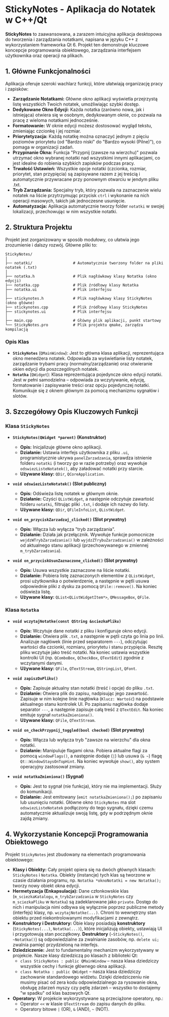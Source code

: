 # StickyNotes - Aplikacja do Notatek w C++/Qt

**StickyNotes** to zaawansowana, a zarazem intuicyjna aplikacja desktopowa do tworzenia i zarządzania notatkami, napisana w języku C++ z wykorzystaniem frameworka Qt 6. Projekt ten demonstruje kluczowe koncepcje programowania obiektowego, zarządzania interfejsem użytkownika oraz operacji na plikach.


## 1. Główne Funkcjonalności

Aplikacja oferuje szeroki wachlarz funkcji, które ułatwiają organizację pracy i zapisków:

* **Zarządzanie Notatkami:** Główne okno aplikacji wyświetla przejrzystą listę wszystkich Twoich notatek, umożliwiając szybki dostęp.
* **Dedykowane Okno Edycji:** Każda notatka (zarówno nowa, jak i istniejąca) otwiera się w osobnym, dedykowanym oknie, co pozwala na pracę z wieloma notatkami jednocześnie.
* **Formatowanie:** W oknie edycji możesz dostosować wygląd tekstu, zmieniając czcionkę i jej rozmiar.
* **Priorytetyzacja:** Każdą notatkę można oznaczyć jednym z pięciu poziomów priorytetu (od "Bardzo niski" do "Bardzo wysoki (Pilne)"), co pomaga w organizacji zadań.
* **Przypinanie Okna:** Funkcja "Przypnij (zawsze na wierzchu)" pozwala utrzymać okno wybranej notatki nad wszystkimi innymi aplikacjami, co jest idealne do robienia szybkich zapisków podczas pracy.
* **Trwałość Ustawień:** Wszystkie opcje notatki (czcionka, rozmiar, priorytet, stan przypięcia) są zapisywane razem z jej treścią i automatycznie przywracane przy ponownym otwarciu w jendym pliku .txt.
* **Tryb Zarządzania:** Specjalny tryb, który pozwala na zaznaczenie wielu notatek na liście przytrzymując przycisk ```ctrl``` i wykonanie na nich operacji masowych, takich jak jednoczesne usunięcie.
* **Automatyzacja:** Aplikacja automatycznie tworzy folder `notatki` w swojej lokalizacji, przechowując w nim wszystkie notatki.

## 2. Struktura Projektu

Projekt jest zorganizowany w sposób modułowy, co ułatwia jego zrozumienie i dalszy rozwój. Główne pliki to:
```
StickyNotes/
│
├── notatki/                  # Automatycznie tworzony folder na pliki notatek (.txt)
│
├── notatka.h                 # Plik nagłówkowy klasy Notatka (okno edycji)
├── notatka.cpp               # Plik źródłowy klasy Notatka
├── notatka.ui                # Plik interfejsu
│
├── stickynotes.h             # Plik nagłówkowy klasy StickyNotes (okno główne)
├── stickynotes.cpp           # Plik źródłowy klasy StickyNotes
├── stickynotes.ui            # Plik interfejsu
│
├── main.cpp                  # Główny plik aplikacji, punkt startowy
└── StickyNotes.pro           # Plik projektu qmake, zarządza kompilacją
```
### Opis Klas

* **`StickyNotes`** (`QMainWindow`): Jest to główna klasa aplikacji, reprezentująca okno menedżera notatek. Odpowiada za wyświetlanie listy notatek, zarządzanie trybami pracy (normalny/zarządzanie) oraz otwieranie okien edycji dla poszczególnych notatek.
* **`Notatka`** (`QWidget`): Klasa reprezentująca pojedyncze okno edycji notatki. Jest w pełni samodzielna – odpowiada za wczytywanie, edycję, formatowanie i zapisywanie treści oraz opcju pojedynczej notatki. Komunikuje się z oknem głównym za pomocą mechanizmu sygnałów i slotów.

## 3. Szczegółowy Opis Kluczowych Funkcji

### Klasa `StickyNotes`

* **`StickyNotes(QWidget *parent)` (Konstruktor)**
    * **Opis:** Inicjalizuje główne okno aplikacji.
    * **Działanie:** Ustawia interfejs użytkownika z pliku `.ui`, programistycznie ukrywa `panelZarzadzania`, sprawdza istnienie folderu `notatki` (i tworzy go w razie potrzeby) oraz wywołuje `odswiezListeNotatek()`, aby załadować notatki przy starcie.
    * **Używane klasy:** `QDir`, `QCoreApplication`.

* **`void odswiezListeNotatek()` (Slot publiczny)**
    * **Opis:** Odświeża listę notatek w głównym oknie.
    * **Działanie:** Czyści `QListWidget`, a następnie odczytuje zawartość folderu `notatki`, filtrując pliki `.txt`, i dodaje ich nazwy do listy.
    * **Używane klasy:** `QDir`, `QFileInfoList`, `QListWidget`.

* **`void on_przyciskZarzadzaj_clicked()` (Slot prywatny)**
    * **Opis:** Włącza lub wyłącza "tryb zarządzania".
    * **Działanie:** Działa jak przełącznik. Wywołuje funkcje pomocnicze `wejdzWTrybZarzadzania()` lub `wyjdzZTrybuZarzadzania()` w zależności od aktualnego stanu aplikacji (przechowywanego w zmiennej `m_trybZarzadzania`).

* **`void on_przyciskUsunZaznaczone_clicked()` (Slot prywatny)**
    * **Opis:** Usuwa wszystkie zaznaczone na liście notatki.
    * **Działanie:** Pobiera listę zaznaczonych elementów z `QListWidget`, prosi użytkownika o potwierdzenie, a następnie w pętli usuwa odpowiednie pliki z dysku za pomocą `QFile::remove()`. Na koniec odświeża listę.
    * **Używane klasy:** `QList<QListWidgetItem*>`, `QMessageBox`, `QFile`.

### Klasa `Notatka`

* **`void wczytajNotatke(const QString &sciezkaPliku)`**
    * **Opis:** Wczytuje dane notatki z pliku i konfiguruje okno edycji.
    * **Działanie:** Otwiera plik `.txt`, a następnie w pętli czyta go linia po linii. Analizuje nagłówek (linie przed separatorem `---`), odczytując wartości dla czcionki, rozmiaru, priorytetu i stanu przypięcia. Resztę pliku wczytuje jako treść notatki. Na koniec ustawia wszystkie kontrolki UI (np. `QComboBox`, `QCheckBox`, `QTextEdit`) zgodnie z wczytanymi danymi.
    * **Używane klasy:** `QFile`, `QTextStream`, `QStringList`, `QFont`.

* **`void zapiszDoPliku()`**
    * **Opis:** Zapisuje aktualny stan notatki (treść i opcje) do pliku `.txt`.
    * **Działanie:** Otwiera plik do zapisu, nadpisując jego zawartość. Zapisuje w nim kolejne linie nagłówka (`Klucz: Wartość`) na podstawie aktualnego stanu kontrolek UI. Po zapisaniu nagłówka dodaje separator `---`, a następnie zapisuje całą treść z `QTextEdit`. Na koniec emituje sygnał `notatkaZmieniona()`.
    * **Używane klasy:** `QFile`, `QTextStream`.

* **`void on_checkPrzypnij_toggled(bool checked)` (Slot prywatny)**
    * **Opis:** Włącza lub wyłącza tryb "zawsze na wierzchu" dla okna notatki.
    * **Działanie:** Manipuluje flagami okna. Pobiera aktualne flagi za pomocą `windowFlags()`, a następnie dodaje (`|`) lub usuwa (`& ~`) flagę `Qt::WindowStaysOnTopHint`. Na koniec wywołuje `show()`, aby system operacyjny zastosował zmiany.

* **`void notatkaZmieniona()` (Sygnał)**
    * **Opis:** Jest to sygnał (nie funkcja), który nie ma implementacji. Służy do komunikacji.
    * **Działanie:** Jest emitowany (`emit notatkaZmieniona();`) po zapisaniu lub usunięciu notatki. Główne okno `StickyNotes` ma slot `odswiezListeNotatek` podłączony do tego sygnału, dzięki czemu automatycznie aktualizuje swoją listę, gdy w podrzędnym oknie zajdą zmiany.

## 4. Wykorzystanie Koncepcji Programowania Obiektowego

Projekt `StickyNotes` jest zbudowany na elementach programowania obiektowego:

* **Klasy i Obiekty:** Cały projekt opiera się na dwóch głównych klasach: `StickyNotes` i `Notatka`. Obiekty (instancje) tych klas są tworzone w czasie działania programu, np. `Notatka *oknoNotatki = new Notatka();` tworzy nowy obiekt okna edycji.
* **Hermetyzacja (Enkapsulacja):** Dane członkowskie klas (`m_sciezkaKatalogu`, `m_trybZarzadzania` w `StickyNotes` czy `m_sciezkaPliku` w `Notatka`) są zadeklarowane jako `private`. Dostęp do nich i manipulacja nimi odbywa się wyłącznie poprzez publiczne metody (interfejs) klasy, np. `wczytajNotatke(...)`. Chroni to wewnętrzny stan obiektu przed niekontrolowanymi modyfikacjami z zewnątrz.
* **Konstruktory i Destruktory:** Obie klasy posiadają **konstruktory** (`StickyNotes(...)`, `Notatka(...)`), które inicjalizują obiekty, ustawiają UI i przygotowują stan początkowy. **Destruktory** (`~StickyNotes()`, `~Notatka()`) są odpowiedzialne za zwalnianie zasobów, np. `delete ui;` zwalnia pamięć przydzieloną na interfejs.
* **Dziedziczenie:** Jest to fundamentalny mechanizm wykorzystywany w projekcie. Nasze klasy dziedziczą po klasach z biblioteki Qt:
    * `class StickyNotes : public QMainWindow` – nasza klasa dziedziczy wszystkie cechy i funkcje głównego okna aplikacji.
    * `class Notatka : public QWidget` – nasza klasa dziedziczy zachowanie standardowego widżetu.
    Dzięki dziedziczeniu nie musimy pisać od zera kodu odpowiedzialnego za rysowanie okna, obsługę zdarzeń myszy czy pętlę zdarzeń – wszystko to dostajemy "w spadku" od klas bazowych Qt.
* **Operatory:** W projekcie wykorzystywane są przeciążone operatory, np.:
    * Operator `<<` w klasie `QTextStream` do zapisu danych do pliku.
    * Operatory bitowe `|` (OR), `&` (AND), `~` (NOT).

